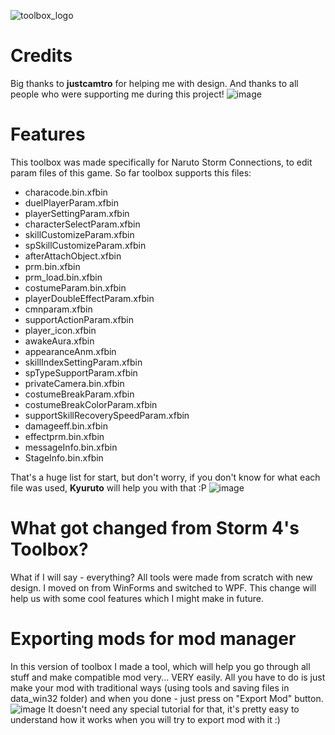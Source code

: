 ![toolbox_logo](https://github.com/TheLeonX/NSC-Toolbox/assets/92672927/9fea5b98-e455-4bb0-8ca1-fd2fd9094d4c)
# Credits
Big thanks to **justcamtro** for helping me with design.
And thanks to all people who were supporting me during this project!
![image](https://github.com/TheLeonX/NSC-Toolbox/assets/92672927/a5b4b6bc-fca8-491a-8618-0a7e781f6376)

# Features
This toolbox was made specifically for Naruto Storm Connections, to edit param files of this game.
So far toolbox supports this files:
- characode.bin.xfbin
- duelPlayerParam.xfbin
- playerSettingParam.xfbin
- characterSelectParam.xfbin
- skillCustomizeParam.xfbin
- spSkillCustomizeParam.xfbin
- afterAttachObject.xfbin
- prm.bin.xfbin
- prm_load.bin.xfbin
- costumeParam.bin.xfbin
- playerDoubleEffectParam.xfbin
- cmnparam.xfbin
- supportActionParam.xfbin
- player_icon.xfbin
- awakeAura.xfbin
- appearanceAnm.xfbin
- skillIndexSettingParam.xfbin
- spTypeSupportParam.xfbin
- privateCamera.bin.xfbin
- costumeBreakParam.xfbin
- costumeBreakColorParam.xfbin
- supportSkillRecoverySpeedParam.xfbin
- damageeff.bin.xfbin
- effectprm.bin.xfbin
- messageInfo.bin.xfbin
- StageInfo.bin.xfbin

That's a huge list for start, but don't worry, if you don't know for what each file was used, **Kyuruto** will help you with that :P
![image](https://github.com/TheLeonX/NSC-Toolbox/assets/92672927/92135a5c-82ae-41d1-9223-1d3094908343)

# What got changed from Storm 4's Toolbox?
What if I will say - everything?
All tools were made from scratch with new design. I moved on from WinForms and switched to WPF.
This change will help us with some cool features which I might make in future.

# Exporting mods for mod manager
In this version of toolbox I made a tool, which will help you go through all stuff and make compatible mod very... VERY easily.
All you have to do is just make your mod with traditional ways (using tools and saving files in data_win32 folder) and when you done - just press on "Export Mod" button.
![image](https://github.com/TheLeonX/NSC-Toolbox/assets/92672927/e7e9a533-d4a5-4f3a-8ad9-83eef9f10887)
It doesn't need any special tutorial for that, it's pretty easy to understand how it works when you will try to export mod with it :)

